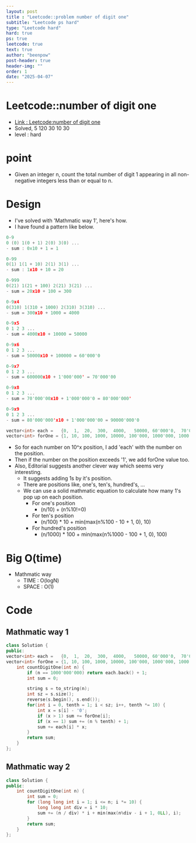 ```yaml
---
layout: post
title : "Leetcode::problem number of digit one"
subtitle: "Leetcode ps hard"
type: "Leetcode hard"
hard: true
ps: true
leetcode: true
text: true
author: "beenpow"
post-header: true
header-img: ""
order: 1
date: "2025-04-07"
---
```


# Leetcode::number of digit one
- [Link : Leetcode:number of digit one](https://leetcode.com/problems/number-of-digit-one/description/)
- Solved, 5 120 30 10 30
- level : hard

# point
- Given an integer n, count the total number of digit 1 appearing in all non-negative integers less than or equal to n.

# Design
- I've solved with 'Mathmatic way 1', here's how.
- I have found a pattern like below.
```cpp
0-9
0 (0) 1(0 + 1) 2(0) 3(0) ... 
- sum : 0x10 + 1 = 1

0-99
0(1) 1(1 + 10) 2(1) 3(1) ... 
- sum : 1x10 + 10 = 20

0-999
0(21) 1(21 + 100) 2(21) 3(21) ...
- sum = 20x10 + 100 = 300

0-9x4
0(310) 1(310 + 1000) 2(310) 3(310) ...
- sum = 300x10 + 1000 = 4000

0-9x5
0 1 2 3 ...
- sum = 4000x10 + 10000 = 50000

0-9x6
0 1 2 3 ...
- sum = 50000x10 + 100000 = 60'000'0

0-9x7
0 1 2 3 ...
- sum = 600000x10 + 1'000'000' = 70'000'00

0-9x8
0 1 2 3 ...
- sum = 70'000'00x10 + 1'000'000'0 = 80'000'000'

0-9x9
0 1 2 3 ...
- sum = 80'000'000'x10 + 1'000'000'00 = 90000'000'0

vector<int> each =   {0,  1,  20,  300,  4000,   50000, 60'000'0,  70'000'00,  80'000'000, 90'000'000'0};
vector<int> forOne = {1, 10, 100, 1000, 10000, 100'000, 1000'000, 1000'000'0, 1000'000'00, 1000'000'000};
```
- So for each number on 10^x position, I add 'each' with the number on the position.
- Then if the number on the position exceeds '1', we add forOne value too.
- Also, Editorial suggests another clever way which seems very interesting.
  - It suggests adding 1s by it's position.
  - There are positions like, one's, ten's, hundred's, ...
  - We can use a solid mathmatic equation to calculate how many 1's pop up on each position.
    - For one's position
        - (n/10) + (n%10!=0)
    - For ten's position
        - (n/100) * 10 + min(max(n%100 - 10 + 1, 0), 10)
    - For hundred's position
        - (n/1000) * 100 + min(max(n%1000 - 100 + 1, 0), 100)


# Big O(time)
- Mathmatic way
  - TIME : O(logN)
  - SPACE : O(1)

# Code
## Mathmatic way 1
```cpp
class Solution {
public:
vector<int> each =   {0,  1,  20,  300,  4000,   50000, 60'000'0,  70'000'00,  80'000'000, 90'000'000'0};
vector<int> forOne = {1, 10, 100, 1000, 10000, 100'000, 1000'000, 1000'000'0, 1000'000'00, 1000'000'000};
    int countDigitOne(int n) {
        if (n == 1000'000'000) return each.back() + 1;
        int sum = 0;

        string s = to_string(n);
        int sz = s.size();
        reverse(s.begin(), s.end());
        for(int i = 0, tenth = 1; i < sz; i++, tenth *= 10) {
            int x = s[i] - '0';
            if (x > 1) sum += forOne[i];
            if (x == 1) sum += (n % tenth) + 1;
            sum += each[i] * x;
        }
        return sum;
    }
};
```

## Mathmatic way 2

```cpp
class Solution {
public:
    int countDigitOne(int n) {
        int sum = 0;
        for (long long int i = 1; i <= n; i *= 10) {
            long long int div = i * 10;
            sum += (n / div) * i + min(max(n%div - i + 1, 0LL), i);
        }
        return sum;
    }
};
```
